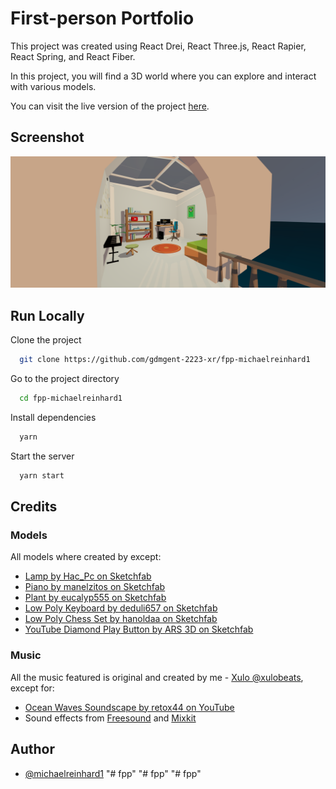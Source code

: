 # First-person Portfolio

This project was created using React Drei, React Three.js, React Rapier, React Spring, and React Fiber.

In this project, you will find a 3D world where you can explore and interact with various models.

You can visit the live version of the project [here](https://gdmgent-2223-xr.github.io/fpp-michaelreinhard1/#/rapier/world).

## Screenshot

[![3D World Screenshot](src/Screenshots/fpp.png)](https://gdmgent-2223-xr.github.io/fpp-michaelreinhard1/#/rapier/world)

## Run Locally

Clone the project

```bash
  git clone https://github.com/gdmgent-2223-xr/fpp-michaelreinhard1
```

Go to the project directory

```bash
  cd fpp-michaelreinhard1
```

Install dependencies

```bash
  yarn
```

Start the server

```bash
  yarn start
```

## Credits

### Models

All models where created by except:

- [Lamp by Hac_Pc on Sketchfab](https://skfb.ly/opxAW)
- [Piano by manelzitos on Sketchfab](https://skfb.ly/oAMPt)
- [Plant by eucalyp555 on Sketchfab](https://skfb.ly/o6u8M)
- [Low Poly Keyboard by deduli657 on Sketchfab](https://skfb.ly/6Ypos)
- [Low Poly Chess Set by hanoldaa on Sketchfab](https://skfb.ly/6y8FI)
- [YouTube Diamond Play Button by ARS 3D on Sketchfab](https://skfb.ly/6XZrr)

### Music

All the music featured is original and created by me - [Xulo @xulobeats](https://www.instagram.com/xulobeats), except for:

- [Ocean Waves Soundscape by retox44 on YouTube](https://youtu.be/ieVPPZYvz7A)
- Sound effects from [Freesound](https://freesound.org) and [Mixkit](https://mixkit.co)

## Author

- [@michaelreinhard1](https://www.github.com/michaelreinhard1)
"# fpp" 
"# fpp" 
"# fpp" 
